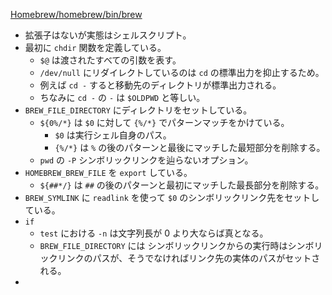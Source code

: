 [Homebrew/homebrew/bin/brew](https://github.com/Homebrew/homebrew/blob/1777fc04b5afbc1ed309361c1324cfe62ce32f62/bin/brew)

* 拡張子はないが実態はシェルスクリプト。
* 最初に `chdir` 関数を定義している。
    * `$@` は渡されたすべての引数を表す。
    * `/dev/null` にリダイレクトしているのは `cd` の標準出力を抑止するため。
    * 例えば `cd -` すると移動先のディレクトリが標準出力される。
    * ちなみに `cd -` の `-` は `$OLDPWD` と等しい。
* `BREW_FILE_DIRECTORY` にディレクトリをセットしている。
    * `${0%/*}` は `$0` に対して `{%/*}` でパターンマッチをかけている。
        *  `$0` は実行シェル自身のパス。
        *  `{%/*}` は `%` の後のパターンと最後にマッチした最短部分を削除する。
    * `pwd` の `-P` シンボリックリンクを辿らないオプション。
* `HOMEBREW_BREW_FILE` を `export` している。
    * `${##*/}` は `##` の後のパターンと最初にマッチした最長部分を削除する。
* `BREW_SYMLINK` に `readlink` を使って `$0` のシンボリックリンク先をセットしている。
* `if`
    * `test` における `-n` は文字列長が 0 より大ならば真となる。
    * `BREW_FILE_DIRECTORY` には シンボリックリンクからの実行時はシンボリックリンクのパスが、そうでなければリンク先の実体のパスがセットされる。
* 
